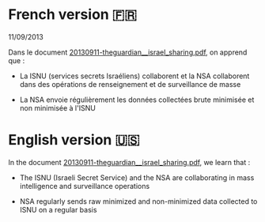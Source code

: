 # French version 🇫🇷

11/09/2013

Dans le document [20130911-theguardian__israel_sharing.pdf](https://git.chevro.fr/Eban/snowden-archive-mirror/src/master/documents/2013/20130911-theguardian__israel_sharing.pdf), on apprend que  :

- La ISNU (services secrets Israéliens) collaborent et la NSA collaborent dans des opérations de renseignement et de surveillance de masse

- La NSA envoie régulièrement les données collectées brute minimisée et non minimisée à l'ISNU 

# English version 🇺🇸

In the document [20130911-theguardian__israel_sharing.pdf](https://git.chevro.fr/Eban/snowden-archive-mirror/src/master/documents/2013/20130911-theguardian__israel_sharing.pdf), we learn that :

- The ISNU (Israeli Secret Service) and the NSA are collaborating in mass intelligence and surveillance operations

- NSA regularly sends raw minimized and non-minimized data collected to ISNU on a regular basis 

